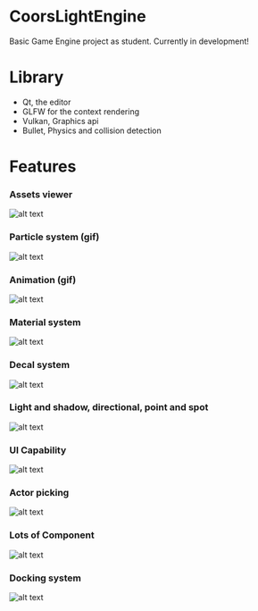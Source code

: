 # CoorsLightEngine

Basic Game Engine project as student.
Currently in development!

# Library
- Qt, the editor
- GLFW for the context rendering
- Vulkan, Graphics api
- Bullet, Physics and collision detection

# Features
### Assets viewer
![alt text](https://github.com/gabrielboisvert/CoorsLightEngine/blob/main/ScreenShot/Capture.PNG)

### Particle system (gif)
![alt text](https://github.com/gabrielboisvert/CoorsLightEngine/blob/main/ScreenShot/particleGif.gif)

### Animation (gif)
![alt text](https://github.com/gabrielboisvert/CoorsLightEngine/blob/main/ScreenShot/Anim.gif)

### Material system
![alt text](https://github.com/gabrielboisvert/CoorsLightEngine/blob/main/ScreenShot/Capture3.PNG)

### Decal system
![alt text](https://github.com/gabrielboisvert/CoorsLightEngine/blob/main/ScreenShot/Decal.png)

### Light and shadow, directional, point and spot
![alt text](https://github.com/gabrielboisvert/CoorsLightEngine/blob/main/ScreenShot/Light.PNG)

### UI Capability
![alt text](https://github.com/gabrielboisvert/CoorsLightEngine/blob/main/ScreenShot/UI.PNG)

### Actor picking
![alt text](https://github.com/gabrielboisvert/CoorsLightEngine/blob/main/ScreenShot/itemPicking.PNG)

### Lots of Component
![alt text](https://github.com/gabrielboisvert/CoorsLightEngine/blob/main/ScreenShot/Capture4.PNG)

### Docking system
![alt text](https://github.com/gabrielboisvert/CoorsLightEngine/blob/main/ScreenShot/Capture2.PNG)
